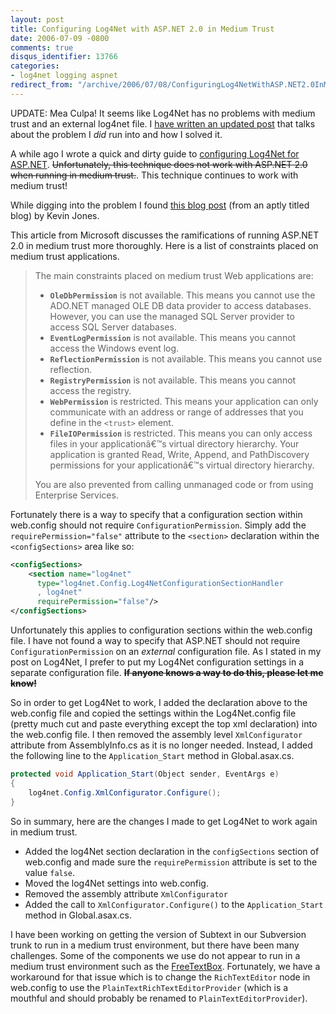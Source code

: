 ```yaml
---
layout: post
title: Configuring Log4Net with ASP.NET 2.0 in Medium Trust
date: 2006-07-09 -0800
comments: true
disqus_identifier: 13766
categories:
- log4net logging aspnet
redirect_from: "/archive/2006/07/08/ConfiguringLog4NetWithASP.NET2.0InMediumTrust.aspx/"
---
```


UPDATE: Mea Culpa! It seems like Log4Net has no problems with medium trust and an external log4net file. I [have written an updated
post](http://haacked.com/archive/2006/08/08/Log4NetAndExternalConfigurationFileInASP.NET2.0.aspx "External Config FIles and Log4Net")
that talks about the problem I *did* run into and how I solved it.

A while ago I wrote a quick and dirty guide to [configuring Log4Net for ASP.NET](http://haacked.com/archive/2005/03/07/ConfiguringLog4NetForWebApplications.aspx "Quick and Dirty").
~~Unfortunately, this technique does not work with ASP.NET 2.0 when running in medium trust.~~. This technique continues to work with medium trust!

While digging into the problem I found [this blog post](http://blogs.advantaje.com/blog/kevin/Net/2006/06/29/log4Net-and-ASP-Net-Medium-Trust.html "Log4Net and ASP.NET Medium Trust")
(from an aptly titled blog) by Kevin Jones.

This article from Microsoft discusses the ramifications of running ASP.NET 2.0 in medium trust more thoroughly. Here is a list of
constraints placed on medium trust applications.

> The main constraints placed on medium trust Web applications are:
>
> -   **`OleDbPermission`** is not available. This means you cannot use
>     the ADO.NET managed OLE DB data provider to access databases.
>     However, you can use the managed SQL Server provider to access SQL
>     Server databases.
> -   **`EventLogPermission`** is not available. This means you cannot
>     access the Windows event log.
> -   **`ReflectionPermission`** is not available. This means you cannot
>     use reflection.
> -   **`RegistryPermission`** is not available. This means you cannot
>     access the registry.
> -   **`WebPermission`** is restricted. This means your application can
>     only communicate with an address or range of addresses that you
>     define in the `<trust>` element.
> -   **`FileIOPermission`** is restricted. This means you can only
>     access files in your applicationâ€™s virtual directory hierarchy.
>     Your application is granted Read, Write, Append, and PathDiscovery
>     permissions for your applicationâ€™s virtual directory hierarchy.
>
> You are also prevented from calling unmanaged code or from using
> Enterprise Services.

Fortunately there is a way to specify that a configuration section within web.config should not require `ConfigurationPermission`. Simply add the `requirePermission="false"` attribute to the `<section>` declaration within the `<configSections>` area like so:

```xml
<configSections>
    <section name="log4net" 
      type="log4net.Config.Log4NetConfigurationSectionHandler
      , log4net"     
      requirePermission="false"/>
</configSections>
```

Unfortunately this applies to configuration sections within the web.config file. I have not found a way to specify that ASP.NET should
not require `ConfigurationPermission` on an *external* configuration file. As I stated in my post on Log4Net, I prefer to put my Log4Net configuration settings in a separate configuration file. ~~**If anyone
knows a way to do this, please let me know!**~~

So in order to get Log4Net to work, I added the declaration above to the web.config file and copied the settings within the Log4Net.config file (pretty much cut and paste everything except the top xml declaration) into the web.config file. I then removed the assembly level `XmlConfigurator` attribute from AssemblyInfo.cs as it is no longer needed. Instead, I added the following line to the `Application_Start` method in Global.asax.cs.

```csharp
protected void Application_Start(Object sender, EventArgs e)
{
    log4net.Config.XmlConfigurator.Configure();
}
```

So in summary, here are the changes I made to get Log4Net to work again in medium trust.

-   Added the log4Net section declaration in the `configSections`     section of web.config and made sure the `requirePermission`
    attribute is set to the value `false`.
-   Moved the log4Net settings into web.config.
-   Removed the assembly attribute `XmlConfigurator`
-   Added the call to `XmlConfigurator.Configure()` to the `Application_Start` method in Global.asax.cs.

I have been working on getting the version of Subtext in our Subversion trunk to run in a medium trust environment, but there have been many challenges. Some of the components we use do not appear to run in a medium trust environment such as the
[FreeTextBox](http://freetextbox.com/forums/thread/6874.aspx "FreeTextBox control"). Fortunately, we have a workaround for that issue which is to change the `RichTextEditor` node in web.config to use the `PlainTextRichTextEditorProvider` (which is a mouthful and should probably be renamed to `PlainTextEditorProvider`).
